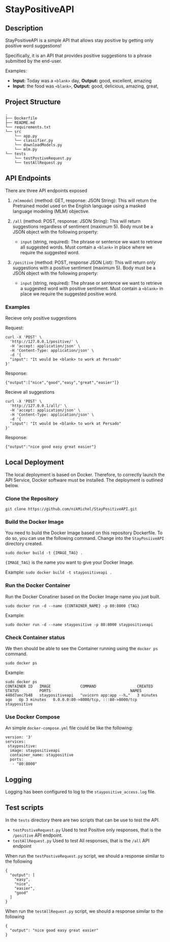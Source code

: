 # StayPositiveAPI

## Description

StayPositiveAPI is a simple API that allows stay positive by getting only positive word suggestions!

Specifically, it is an API that provides positive suggestions to a phrase submitted by the end-user.

Examples:

- **Input:** Today was a `<blank>` day, **Output:** good, excellent, amazing
- **Input:** the food was `<blank>`,  **Output:** good, delicious, amazing, great,


## Project Structure

```
.
├── Dockerfile
├── README.md
└── requirements.txt
└── src
    └── app.py
    └── classifier.py
    └── downloadModels.py
    └── mlm.py
└── tests
    └── testPostiveRequest.py
    └── testAllRequest.py
```

## API Endpoints

There are three API endpoints exposed

1. `/mlmmodel` (method: GET, response: JSON String): This will return the Pretrained model used on the English language using a masked language modeling (MLM) objective.

2. `/all` (method: POST, response: JSON String): This will return suggestions regardless of sentiment (maximum 5). Body must be a JSON object with the following property:
    
     - `input` (string, required): The phrase or sentence we want to retrieve all suggested words. Must contain a `<blank>` in place where we require the suggested word.
                                   
3. `/positive` (method: POST, response JSON List): This will return only suggestions with a positive sentiment (maximum 5). Body must be a JSON object with the following property:

     - `input` (string, required): The phrase or sentence we want to retrieve a suggested word with positive sentiment. Must contain a `<blank>` in place we require the suggested positive word.


### Examples

Recieve only positive suggestions

Request:

```
curl -X 'POST' \
  'http://127.0.0.1/positive/' \
  -H 'accept: application/json' \
  -H 'Content-Type: application/json' \
  -d '{
  "input": "It would be <blank> to work at Persado"
}'
```

Response:

`{"output":["nice","good","easy","great","easier"]}`


Recieve all suggestions

```
curl -X 'POST' \
  'http://127.0.0.1/all/' \
  -H 'accept: application/json' \
  -H 'Content-Type: application/json' \
  -d '{
  "input": "It would be <blank> to work at Persado"
}'
```

Response:

`{"output":"nice good easy great easier"}`


## Local Deployment

The local deployment is based on Docker. Therefore, to correctly launch the API Service, Docker software must be installed. The deployment is outlined below.

### Clone the Repository

```
git clone https://github.com/nikMichel/StayPositiveAPI.git
```

### Build the Docker Image

You need to build the Docker Image based on this repository Dockerfile. To do so, you can use the following command. Change into the `StayPosiiveAPI` directory created.

`sudo docker build -t {IMAGE_TAG} .`

`{IMAGE_TAG}` is the name you want to give your Docker Image.

Example: `sudo docker build -t staypositiveapi .`

### Run the Docker Container

Run the Docker Conatiner based on the Docker Image name you just built.

`sudo docker run -d --name {CONTAINER_NAME} -p 80:8000 {TAG}`

Example:

`sudo docker run -d --name staypositive -p 80:8000 staypositiveapi`

### Check Container status

We then should be able to see the Container running using the `docker ps` command.

`sudo docker ps`

Example:

```
sudo docker ps
CONTAINER ID   IMAGE             COMMAND                  CREATED         STATUS         PORTS                                   NAMES
440d7aec7b48   staypositiveapi   "uvicorn app:app --h…"   3 minutes ago   Up 3 minutes   0.0.0.0:80->8000/tcp, :::80->8000/tcp   staypositive
```

### Use Docker Compose

An simple `docker-compose.yml` file could be like the following:

```
version: '3'
services:
 staypositive:
  image: staypositiveapi
  container_name: staypositive
  ports:
   - "80:8000"
```



## Logging

Logging has been configured to log to the `staypositive_access.log` file.


## Test scripts

In the `tests` directory there are two scripts that can be use to test the API.

- `testPostiveRequest.py` Used to test Positive only responses, that is the `/positive` API endpoint.
- `testAllRequest.py` Used to test All responses, that is the `/all` API endpoint


When run the `testPostiveRequest.py` script, we should a response similar to the following

```{"input": "It would be <blank> to work at Persado"}
{
  "output": [
    "easy",
    "nice",
    "easier",
    "good"
  ]
}
```

When run the `testAllRequest.py` script, we should a response similar to the following

```{"input": "It would be <blank> to work at Persado"}
{
  "output": "nice good easy great easier"
}
```
